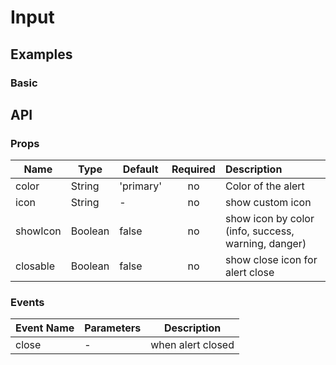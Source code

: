 # Input

## Examples
### Basic
<code-pen hash='ZMMEze' :height="200"></code-pen>


## API
### Props
| Name | Type | Default | Required | Description |
| ------ | ----------- | ------ |:-----:|:-------------|
| color   | String | 'primary' | no | Color of the alert |
| icon   | String | - | no | show custom icon |
| showIcon   | Boolean | false | no | show icon by color<br/>(info, success, warning, danger) |
| closable   | Boolean | false | no | show close icon for alert close |

### Events
| Event Name | Parameters | Description |
| ------ | ----------- | ------ |
| close   | - | when alert closed |
